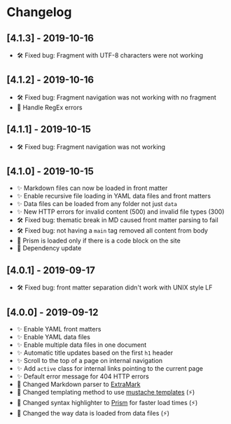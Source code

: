 # Changelog

## [4.1.3] - 2019-10-16

- 🛠️ Fixed bug: Fragment with UTF-8 characters were not working

## [4.1.2] - 2019-10-16

- 🛠️ Fixed bug: Fragment navigation was not working with no fragment
- 🔺 Handle RegEx errors

## [4.1.1] - 2019-10-15

- 🛠️ Fixed bug: Fragment navigation was not working

## [4.1.0] - 2019-10-15

- ✨ Markdown files can now be loaded in front matter
- ✨ Enable recursive file loading in YAML data files and front matters
- ✨ Data files can be loaded from any folder not just `data`
- ✨ New HTTP errors for invalid content (500) and invalid file types (300)
- 🛠️ Fixed bug: thematic break in MD caused front matter parsing to fail
- 🛠️ Fixed bug: not having a `main` tag removed all content from body
- 🔺 Prism is loaded only if there is a code block on the site
- 🔺 Dependency update

## [4.0.1] - 2019-09-17

- 🛠️ Fixed bug: front matter separation didn't work with UNIX style LF

## [4.0.0] - 2019-09-12

- ✨ Enable YAML front matters
- ✨ Enable YAML data files
- ✨ Enable multiple data files in one document
- ✨ Automatic title updates based on the first `h1` header
- ✨ Scroll to the top of a page on internal navigation
- ✨ Add `active` class for internal links pointing to the current page
- ✨ Default error message for 404 HTTP errors
- 🔺 Changed Markdown parser to [ExtraMark](https://github.com/vimtaai/extramark)
- 🔺 Changed templating method to use [mustache templates](http://mustache.github.io/) (⚡)
- 🔺 Changed syntax highlighter to [Prism](https://prismjs.com/) for faster load times (⚡)
- 🔺 Changed the way data is loaded from data files (⚡)
